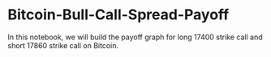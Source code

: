 # Bitcoin-Bull-Call-Spread-Payoff
In this notebook, we will build the payoff graph for long 17400 strike call and short 17860 strike call on Bitcoin.
